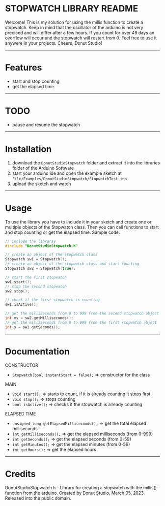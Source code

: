 # STOPWATCH LIBRARY README
Welcome!
This is my solution for using the millis function to create a stopwatch.
Keep in mind that the oscillator of the arduino is not very preciced and will differ after a few hours.
If you count for over 49 days an overflow will occur and the stopwatch will restart from 0.
Feel free to use it anywere in your projects.
Cheers, Donut Studio!


***
# Features
- start and stop counting
- get the elapsed time 


***
# TODO
- pause and resume the stopwatch


***
# Installation
1. download the `DonutStudioStopwatch` folder and extract it into the libraries folder of the Arduino Software
2. start your arduino ide and open the example sketch at `File/Examples/DonutStudioStopwatch/StopwatchTest.ino`
3. upload the sketch and watch


***
# Usage
To use the library you have to include it in your sketch and create one or multiple objects of the Stopwatch class. 
Then you can call functions to start and stop counting or get the elapsed time.
Sample code:
```cpp
// include the libraray
#include "DonutStudioStopwatch.h"

// create an object of the stopwatch class
Stopwatch sw1 = Stopwatch(); 
// create an object of the stopwatch class and start counting
Stopwatch sw2 = Stopwatch(true); 

// start the first stopwatch
sw1.start();
// stop the second stopwatch
sw2.stop();

// check if the first stopwatch is counting
sw1.isActive();

// get the milliseconds from 0 to 999 from the second stopwatch object
int ms = sw2.getMilliseconds();
// get the milliseconds from 0 to 999 from the first stopwatch object
int s = sw1.getSeconds();
```


***
# Documentation
CONSTRUCTOR
- `Stopwatch(bool instantStart = false);` => constructor for the class 

MAIN
- `void start();` => starts to count, if it is already counting it stops first
- `void stop();` => stops counting
- `bool isActive();` => checks if the stopwatch is already counting

ELAPSED TIME
- `unsigned long getElapsedMilliseconds();` => get the total elapsed milliseconds
- `int getMilliseconds();` => get the elapsed milliseconds (from 0-999)
- `int getSeconds();` => get the elapsed seconds (from 0-59)
- `int getMinutes();` => get the elapsed minutes (from 0-59)
- `int getHours();` => get the elapsed hours


***
# Credits
DonutStudioStopwatch.h - Library for creating a stopwatch with the millis()-function from the arduino.
Created by Donut Studio, March 05, 2023.
Released into the public domain.